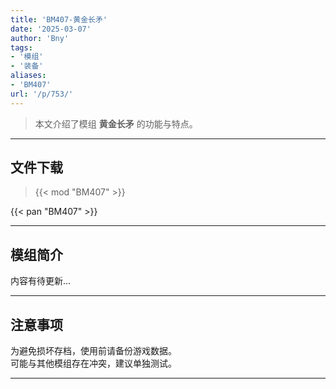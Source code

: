 ```yaml
---
title: 'BM407-黄金长矛'
date: '2025-03-07'
author: 'Bny'
tags:
- '模组'
- '装备'
aliases:
- 'BM407'
url: '/p/753/'
---
```


> 本文介绍了模组 **黄金长矛** 的功能与特点。

---

## 文件下载  

> {{< mod "BM407" >}}  

{{< pan "BM407" >}}  

---

## 模组简介

>  
内容有待更新...  

---

## 注意事项

>  
为避免损坏存档，使用前请备份游戏数据。  
可能与其他模组存在冲突，建议单独测试。  

---

